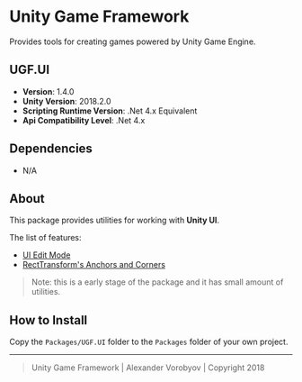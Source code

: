 # Unity Game Framework

Provides tools for creating games powered by Unity Game Engine.

## UGF.UI

- **Version**: 1.4.0
- **Unity Version**: 2018.2.0
- **Scripting Runtime Version**: .Net 4.x Equivalent
- **Api Compatibility Level**: .Net 4.x

## Dependencies

 - N/A

## About

This package provides utilities for working with **Unity UI**.

The list of features:
- [UI Edit Mode](docs/ui_edit_mode.md)
- [RectTransform's Anchors and Corners](docs/recttransform_anchors_and_corners.md)

> Note: this is a early stage of the package and it has small amount of utilities.

## How to Install

Copy the `Packages/UGF.UI` folder to the `Packages` folder of your own project.

---
> Unity Game Framework | Alexander Vorobyov | Copyright 2018